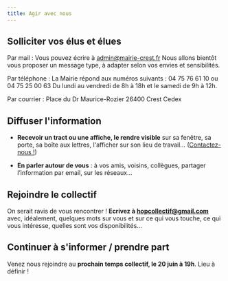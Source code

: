 ```yaml
---
title: Agir avec nous
---
```

## Solliciter vos élus et élues
Par mail :
Vous pouvez écrire à [admin@mairie-crest.fr](mailto:admin@mairie-crest.fr)
Nous allons bientôt vous proposer un message type, à adapter selon vos envies et sensibilités.

Par téléphone :
La Mairie répond aux numéros suivants : 04 75 76 61 10 ou 04 75 25 00 63
Du lundi au vendredi de 8h à 18h et le samedi de 9h à 12h.

Par courrier :
Place du Dr Maurice-Rozier
26400 Crest Cedex

## Diffuser l'information
- **Recevoir un tract ou une affiche, le rendre visible** sur sa fenêtre, sa porte, sa boîte aux lettres, l'afficher sur son lieu de travail… ([Contactez-nous !](mailto:hopcollectif@gmail.com))

- **En parler autour de vous** : à vos amis, voisins, collègues, partager l’information par email, sur les réseaux...

## Rejoindre le collectif
On serait ravis de vous rencontrer ! 
**Ecrivez à [hopcollectif@gmail.com](mailto:hopcollectif@gmail.com)** avec, idéalement, quelques mots sur vous et sur ce qui vous touche, ce qui vous intéresse, quelles sont vos disponibilités... 

## Continuer à s'informer / prendre part
Venez nous rejoindre au **prochain temps collectif, le 20 juin à 19h**. Lieu à définir !